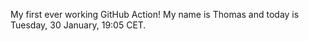 My first ever working GitHub Action!
My name is Thomas and today is Tuesday, 30 January, 19:05 CET. 
